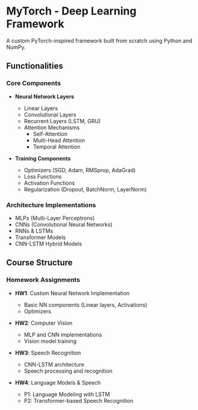 # MyTorch - Deep Learning Framework

A custom PyTorch-inspired framework built from scratch using Python and NumPy.

## Functionalities

### Core Components
- **Neural Network Layers**
  - Linear Layers
  - Convolutional Layers
  - Recurrent Layers (LSTM, GRU)
  - Attention Mechanisms
    - Self-Attention
    - Multi-Head Attention
    - Temporal Attention

- **Training Components**
  - Optimizers (SGD, Adam, RMSprop, AdaGrad)
  - Loss Functions
  - Activation Functions
  - Regularization (Dropout, BatchNorm, LayerNorm)

### Architecture Implementations
- MLPs (Multi-Layer Perceptrons)
- CNNs (Convolutional Neural Networks)
- RNNs & LSTMs
- Transformer Models
- CNN-LSTM Hybrid Models

## Course Structure

### Homework Assignments
- **HW1**: Custom Neural Network Implementation
  - Basic NN components (Linear layers, Activations)
  - Optimizers
  
- **HW2**: Computer Vision
  - MLP and CNN implementations
  - Vision model training
  
- **HW3**: Speech Recognition
  - CNN-LSTM architecture
  - Speech processing and recognition
  
- **HW4**: Language Models & Speech
  - P1: Language Modeling with LSTM
  - P2: Transformer-based Speech Recognition